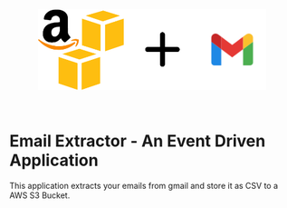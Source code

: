 <img src="./diagrams/AWS and Gmail.png" style="display:block; margin-left: auto; margin-right:auto; width: 80%;"/>

<br/>
<br/>

# Email Extractor - An Event Driven Application 
This application extracts your emails from gmail and store it as CSV to a AWS S3 Bucket.